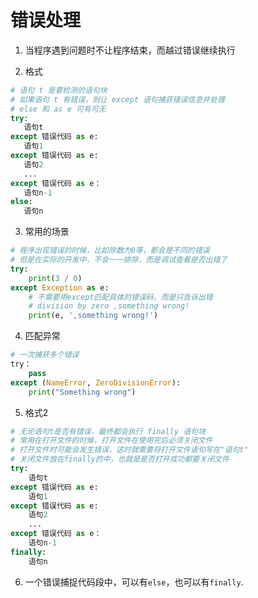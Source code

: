 # 错误处理

1. 当程序遇到问题时不让程序结束，而越过错误继续执行

2. 格式
```python
# 语句 t 是要检测的语句块
# 如果语句 t 有错误，则让 except 语句捕获错误信息并处理
# else 和 as e 可有可无
try:
   语句t
except 错误代码 as e:
   语句1
except 错误代码 as e:
   语句2
   ...
except 错误代码 as e：
   语句n-1
else:
   语句n
```

3. 常用的场景
```python
# 程序出现错误的时候，比如除数为0等，都会是不同的错误
# 但是在实际的开发中，不会一一排除，而是调试查看是否出错了
try:
    print(3 / 0)
except Exception as e:
    # 不需要用except匹配具体的错误码，而是只告诉出错
    # division by zero ,something wrong!
	print(e, ',something wrong!')
```

4. 匹配异常
```python
# 一次捕获多个错误
try：
    pass
except (NameError, ZeroDivisionError):
    print("Something wrong")
```

5. 格式2
```python
# 无论语句t是否有错误，最终都会执行 finally 语句块
# 常用在打开文件的时候，打开文件在使用完后必须关闭文件
# 打开文件时可能会发生错误，这时就需要将打开文件语句写在"语句t"
# 关闭文件放在finally的中，也就是是否打开成功都要关闭文件
try:
    语句t
except 错误代码 as e:
    语句1
except 错误代码 as e:
    语句2
    ...
except 错误代码 as e：
    语句n-1
finally:
    语句n
```

6. 一个错误捕捉代码段中，可以有`else`，也可以有`finally`.


